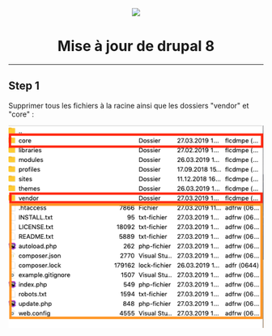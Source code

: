 <p align="center">
<img src="https://makina-corpus.com/blog/metier/2019/top-drupal-modules/image_mini" width="200">

<h1 align="center">Mise à jour de drupal 8</h1>

<hr />

## Step 1

Supprimer tous les fichiers à la racine ainsi que les dossiers "vendor" et "core" :

![delete](delete_this.png)
